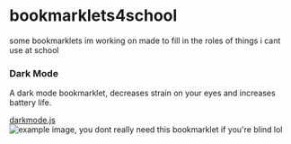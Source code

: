 # bookmarklets4school
some bookmarklets im working on made to fill in the roles of things i cant use at school
### Dark Mode
A dark mode bookmarklet, decreases strain on your eyes and increases battery life.

[darkmode.js](https://github.com/lukasexists/bookmarklets/blob/main/darkmode.js)
![example image, you dont really need this bookmarklet if you're blind lol](https://github.com/lukasexists/bookmarklets/raw/main/img/Screenshot%202022-10-14%209.29.45%20AM.png)
